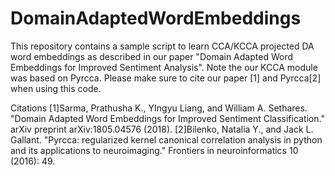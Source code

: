 # DomainAdaptedWordEmbeddings
This repository contains a sample script to learn CCA/KCCA projected DA word embeddings as 
described in our paper "Domain Adapted Word Embeddings for Improved Sentiment Analysis".
Note the our KCCA module was based on Pyrcca. Please make sure to cite our paper [1] and 
Pyrcca[2] when using this code.

Citations
[1]Sarma, Prathusha K., YIngyu Liang, and William A. Sethares. "Domain Adapted Word Embeddings for Improved Sentiment Classification." arXiv preprint arXiv:1805.04576 (2018).
[2]Bilenko, Natalia Y., and Jack L. Gallant. "Pyrcca: regularized kernel canonical correlation analysis in python and its applications to neuroimaging." Frontiers in neuroinformatics 10 (2016): 49.